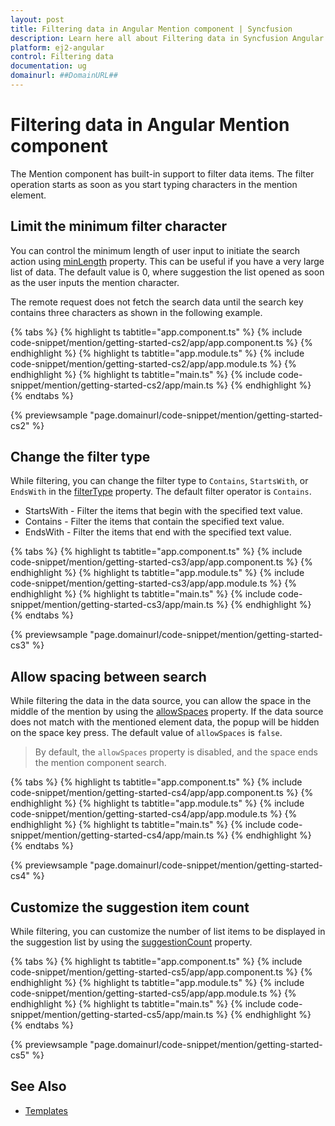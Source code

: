 ```yaml
---
layout: post
title: Filtering data in Angular Mention component | Syncfusion
description: Learn here all about Filtering data in Syncfusion Angular Mention component of Syncfusion Essential JS 2 and more.
platform: ej2-angular
control: Filtering data 
documentation: ug
domainurl: ##DomainURL##
---
```


# Filtering data in Angular Mention component

The Mention component has built-in support to filter data items. The filter operation starts as soon as you start typing characters in the mention element.

## Limit the minimum filter character

You can control the minimum length of user input to initiate the search action using [minLength](https://ej2.syncfusion.com/angular/documentation/api/mention/#minlength) property. This can be useful if you have a very large list of data. The default value is 0, where suggestion the list opened as soon as the user inputs the mention character.

The remote request does not fetch the search data until the search key contains three characters as shown in the following example.

{% tabs %}
{% highlight ts tabtitle="app.component.ts" %}
{% include code-snippet/mention/getting-started-cs2/app/app.component.ts %}
{% endhighlight %}
{% highlight ts tabtitle="app.module.ts" %}
{% include code-snippet/mention/getting-started-cs2/app/app.module.ts %}
{% endhighlight %}
{% highlight ts tabtitle="main.ts" %}
{% include code-snippet/mention/getting-started-cs2/app/main.ts %}
{% endhighlight %}
{% endtabs %}
  
{% previewsample "page.domainurl/code-snippet/mention/getting-started-cs2" %}

## Change the filter type

While filtering, you can change the filter type to `Contains`, `StartsWith`, or `EndsWith` in the [filterType](https://ej2.syncfusion.com/angular/documentation/api/mention/#filtertype) property. The default filter operator is `Contains`.

* StartsWith - Filter the items that begin with the specified text value.
* Contains - Filter the items that contain the specified text value.
* EndsWith - Filter the items that end with the specified text value.

{% tabs %}
{% highlight ts tabtitle="app.component.ts" %}
{% include code-snippet/mention/getting-started-cs3/app/app.component.ts %}
{% endhighlight %}
{% highlight ts tabtitle="app.module.ts" %}
{% include code-snippet/mention/getting-started-cs3/app/app.module.ts %}
{% endhighlight %}
{% highlight ts tabtitle="main.ts" %}
{% include code-snippet/mention/getting-started-cs3/app/main.ts %}
{% endhighlight %}
{% endtabs %}
  
{% previewsample "page.domainurl/code-snippet/mention/getting-started-cs3" %}

## Allow spacing between search

While filtering the data in the data source, you can allow the space in the middle of the mention by using the [allowSpaces](https://ej2.syncfusion.com/angular/documentation/api/mention/#allowspaces) property. If the data source does not match with the mentioned element data, the popup will be hidden on the space key press. The default value of `allowSpaces` is `false`.

> By default, the `allowSpaces` property is disabled, and the space ends the mention component search.

{% tabs %}
{% highlight ts tabtitle="app.component.ts" %}
{% include code-snippet/mention/getting-started-cs4/app/app.component.ts %}
{% endhighlight %}
{% highlight ts tabtitle="app.module.ts" %}
{% include code-snippet/mention/getting-started-cs4/app/app.module.ts %}
{% endhighlight %}
{% highlight ts tabtitle="main.ts" %}
{% include code-snippet/mention/getting-started-cs4/app/main.ts %}
{% endhighlight %}
{% endtabs %}
  
{% previewsample "page.domainurl/code-snippet/mention/getting-started-cs4" %}

## Customize the suggestion item count

While filtering, you can customize the number of list items to be displayed in the suggestion list by using the [suggestionCount](https://ej2.syncfusion.com/angular/documentation/api/mention/#suggestioncount) property.

{% tabs %}
{% highlight ts tabtitle="app.component.ts" %}
{% include code-snippet/mention/getting-started-cs5/app/app.component.ts %}
{% endhighlight %}
{% highlight ts tabtitle="app.module.ts" %}
{% include code-snippet/mention/getting-started-cs5/app/app.module.ts %}
{% endhighlight %}
{% highlight ts tabtitle="main.ts" %}
{% include code-snippet/mention/getting-started-cs5/app/main.ts %}
{% endhighlight %}
{% endtabs %}
  
{% previewsample "page.domainurl/code-snippet/mention/getting-started-cs5" %}

## See Also

* [Templates](./template)
